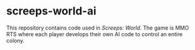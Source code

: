 # screeps-world-ai

This repository contains code used in *Screeps: World*. The game is MMO RTS where each player develops their own AI code to control an entire colony.
